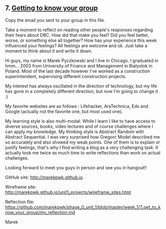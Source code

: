 ## 7. [Getting to know your group](7_get_to_know_your_group/readme.md)

Copy the email you sent to your group in this file.

<!-- Insert your response here  -->

Take a moment to reflect on reading other people's responses regarding their fears about DBC. How did that make you feel? Did you feel better, worse, or something else all together? How has your experience this week influenced your feelings? All feelings are welcome and ok. Just take a moment to think about it and write it down.

<!-- Insert your response here -->




Hi guys, my name is Marek Pyczkowski and I live in Chicago. I graduated in hmm... 2003 from University of Finance and Management in Bialystok in Poland. Most of the last decade however I've worked as a construction superintendent, supervising different construction projects.

My interest has always oscillated in the direction of technology, but my life has gone in a completely different direction, but now I'm going to change it :)

My favorite websites are as follows : Lifehacker, ArsTechnica, Edx and Google (actually not the favorite one, but most used one).

My learning style is also multi-modal. While I learn I like to have access to diverse sources, books, video lectures and of course challenges where I can apply my knowledge.
My thinking style is Abstract Random with Abstract Sequential. I was very surprised how Gregorc Model described me so accurately and also showed my weak points. One of them is to explain or justify feelings, that's why I find writing a blog as a very challenging task. It actually took me twice as much time to write reflections than work on actual challenges.

Looking forward to meet you guys in person and see you in hangout!!

GitHub site: http://marekpwk.github.io

Wireframe site: http://marekpwk.github.io/unit1_projects/wireframe_sites.html

Reflection file: https://github.com/marekpwk/phase_0_unit_1/blob/master/week_1/7_get_to_know_your_group/my_reflection.md

Marek